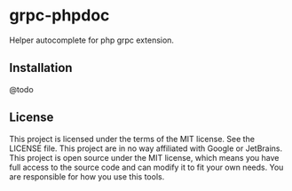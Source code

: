 # grpc-phpdoc
Helper autocomplete for php grpc extension.

## Installation
@todo

## License
This project is licensed under the terms of the MIT license. See the LICENSE file.
This project are in no way affiliated with Google or JetBrains. This project is open source under the MIT license, which means you have full access to the source code and can modify it to fit your own needs. You are responsible for how you use this tools.
